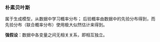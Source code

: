 ### 朴素贝叶斯

属于生成模型，从数据中学习概率分布；
后验概率由数据中的先验分布得到，而先验分布（联合概率分布）使用极大似然估计来得到。

**强假设**：数据中各变量之间无相关关系，即相互独立。